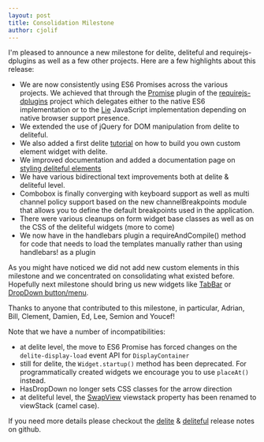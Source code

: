 ```yaml
---
layout: post
title: Consolidation Milestone
author: cjolif
---
```


I'm pleased to announce a new milestone for delite, deliteful and requirejs-dplugins as well as a few other projects. 
Here are a few highlights about this release:

* We are now consistently using ES6 Promises across the various projects. We achieved that through the 
[Promise](http://ibm-js.github.io/requirejs-dplugins/docs/0.5.0/Promise.html) 
plugin of the [requirejs-dplugins](http://ibm-js.github.io/requirejs-dplugins/index.html) project which delegates either 
to the native ES6 implementation or to the [Lie](https://github.com/calvinmetcalf/lie) JavaScript implementation 
depending on native browser support presence.
* We extended the use of jQuery for DOM manipulation from delite to deliteful.
* We also added a first delite [tutorial](http://ibm-js.github.io/tutorial/docs/0.6.0/index.html) on how to build you own custom element widget with delite.
* We improved documentation and added a documentation page on [styling deliteful elements](http://ibm-js.github.io/deliteful/docs/0.6.0/styling.html) 
* We have various bidirectional text improvements both at delite & deliteful level.
* Combobox is finally converging with keyboard support as well as multi channel policy support based on the new 
channelBreakpoints module that allows you to define the default breakpoints used in the application.
* There were various cleanups on form widget base classes as well as on the CSS of the deliteful widgets (more to come)
* We now have in the handlebars plugin a requireAndCompile() method for code that needs to load the templates manually 
  rather than using handlebars! as a plugin
  
As you might have noticed we did not add new custom elements in this milestone and we concentrated on consolidating 
what existed before. Hopefully next milestone should bring us new widgets like [TabBar](https://github.com/ibm-js/deliteful/issues/176) or 
[DropDown button/menu](https://github.com/ibm-js/deliteful/issues/426).

Thanks to anyone that contributed to this milestone, in particular, Adrian, Bill, Clement, Damien, Ed, Lee, Semion and Youcef!

<!--more-->

Note that we have a number of incompatibilities:
  * at delite level, the move to ES6 Promise has forced changes on the `delite-display-load` event API for `DisplayContainer`
  * still for delite, the `Widget.startup()` method has been deprecated. For programmatically created widgets we encourage
  you to use `placeAt()` instead.
  * HasDropDown no longer sets CSS classes for the arrow direction
  * at deliteful level, the [SwapView]() viewstack property has been renamed to viewStack (camel case).
 
If you need more details please checkout the [delite](https://github.com/ibm-js/delite/releases/tag/0.6.0) & 
[deliteful](https://github.com/ibm-js/deliteful/releases/tag/0.6.0) release notes on github.




